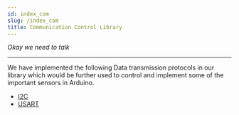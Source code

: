 ```yaml
---
id: index_com
slug: /index_com
title: Communication Control Library
---
```


*Okay we need to talk*

---

We have implemented the following Data transmission protocols in our library which would be further used to control and implement some of the important sensors in Arduino.

- [I2C](i2c.md)
- [USART](usart.md)